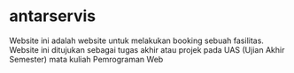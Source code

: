 # antarservis
 Website ini adalah website untuk melakukan booking sebuah fasilitas. 
 Website ini ditujukan sebagai tugas akhir atau projek pada UAS (Ujian Akhir Semester) mata kuliah Pemrograman Web
